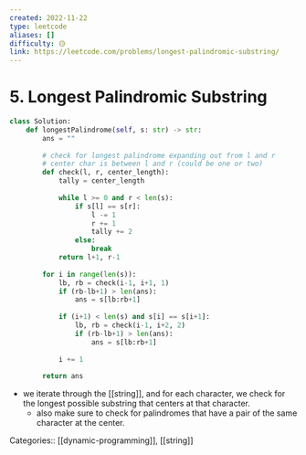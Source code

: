 ```yaml
---
created: 2022-11-22
type: leetcode
aliases: []
difficulty: 🟡
link: https://leetcode.com/problems/longest-palindromic-substring/
---
```


# 5. Longest Palindromic Substring

```python
class Solution:
    def longestPalindrome(self, s: str) -> str:
        ans = ""
        
        # check for longest palindrome expanding out from l and r
        # center char is between l and r (could be one or two)
        def check(l, r, center_length):
            tally = center_length
            
            while l >= 0 and r < len(s):
                if s[l] == s[r]:
                    l -= 1
                    r += 1
                    tally += 2
                else:
                    break
            return l+1, r-1
        
        for i in range(len(s)):
            lb, rb = check(i-1, i+1, 1)
            if (rb-lb+1) > len(ans):
                ans = s[lb:rb+1]
                
            if (i+1) < len(s) and s[i] == s[i+1]:
                lb, rb = check(i-1, i+2, 2)
                if (rb-lb+1) > len(ans):
                    ans = s[lb:rb+1]
                
            i += 1
        
        return ans
```

- we iterate through the [[string]], and for each character, we check for the longest possible substring that centers at that character.
	- also make sure to check for palindromes that have a pair of the same character at the center.

Categories:: [[dynamic-programming]], [[string]]
